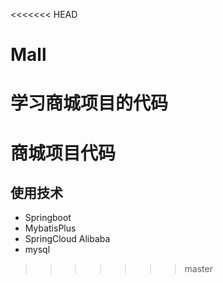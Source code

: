 <<<<<<< HEAD
# Mall
学习商城项目的代码
=======
# 商城项目代码
## 使用技术
- Springboot
- MybatisPlus
- SpringCloud Alibaba
- mysql
>>>>>>> master
